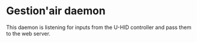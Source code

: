 # Gestion'air daemon

This daemon is listening for inputs from the U-HID controller and pass them to the web server.
